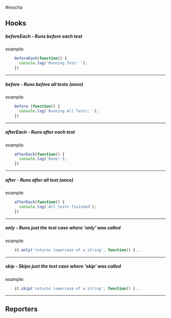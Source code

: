 #mocha


## Hooks
##### beforeEach - Runs before each test

example:
```javascript
    beforeEach(function() {
      console.log('Running Test: ');
    })
```
---
##### before - Runs before all tests (once)

example:
```javascript
    before (function() {
      console.log('Running All Tests: ');
    })
```
---
##### afterEach - Runs after each test

example:
```javascript
    afterEach(function() {
      console.log('Done!');
    })
```
---
##### after - Runs after all test (once)

example:
```javascript
    afterEach(function() {
      console.log('All tests finished');
    })
```
---
##### only - Runs just the test case where 'only' was called

example:
```javascript
    it.only('returns lowercase of a string', function() {...
```
---

##### skip - Skips just the test case where 'skip' was called

example:
```javascript
    it.skip('returns lowercase of a string', function() {...
```
---
## Reporters
